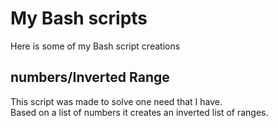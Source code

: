 # My Bash scripts
Here is some of my Bash script creations

## numbers/Inverted Range
This script was made to solve one need that I have.\
Based on a list of numbers it creates an inverted list of ranges.
